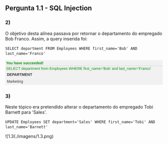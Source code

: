 ## Pergunta 1.1 - SQL Injection ##
### 2) ###
O objetivo desta alínea passava por retornar o departamento do empregado Bob Franco. Assim, a query inserida foi: 

    SELECT department FROM Employees WHERE first_name='Bob' AND last_name='Franco'

![1.2](./imagens/1.2.png)  


### 3) ###
Neste tópico era pretendido alterar o departamento do empregado Tobi Barnett para 'Sales'.

    UPDATE Employees SET department='Sales' WHERE first_name='Tobi' AND last_name='Barnett'
    
![1.3(./imagens/1.3.png)  
